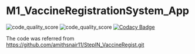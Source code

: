 # M1_VaccineRegistrationSystem_App

![code_quality_score](https://api.codiga.io/project/30968/score/svg) ![code_quality_score](https://api.codiga.io/project/30968/status/svg) [![Codacy Badge](https://app.codacy.com/project/badge/Grade/439e039c04164ca79b1a516955ef04cf)](https://www.codacy.com/gh/SavithaPechimuthu/M1_VaccineRegistrationSystem_App/dashboard?utm_source=github.com&amp;utm_medium=referral&amp;utm_content=SavithaPechimuthu/M1_VaccineRegistrationSystem_App&amp;utm_campaign=Badge_Grade)

The code was referred from https://github.com/amithsnair11/StepIN_VaccineRegist.git
